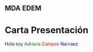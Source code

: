 ## MDA EDEM
# Carta Presentación 
Hola soy <font color="green"> Adriana </font> <font color="red"> Campos  </font> <font color="blue"> Narvaez  </font> 
